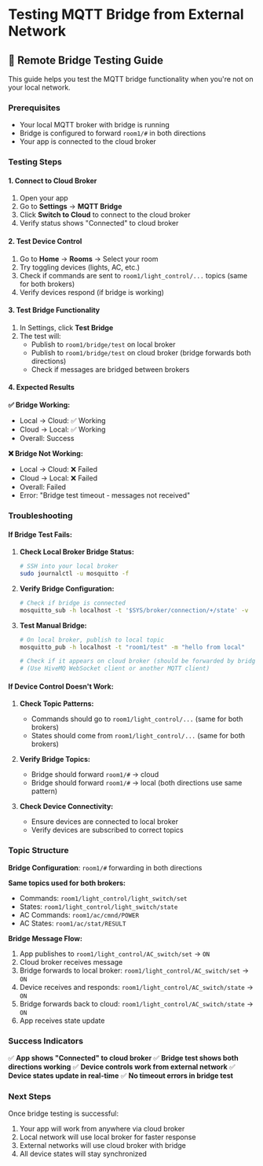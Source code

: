 # Testing MQTT Bridge from External Network

## 🧪 **Remote Bridge Testing Guide**

This guide helps you test the MQTT bridge functionality when you're not on your local network.

### **Prerequisites**

- Your local MQTT broker with bridge is running
- Bridge is configured to forward `room1/#` in both directions
- Your app is connected to the cloud broker

### **Testing Steps**

#### **1. Connect to Cloud Broker**

1. Open your app
2. Go to **Settings** → **MQTT Bridge**
3. Click **Switch to Cloud** to connect to the cloud broker
4. Verify status shows "Connected" to cloud broker

#### **2. Test Device Control**

1. Go to **Home** → **Rooms** → Select your room
2. Try toggling devices (lights, AC, etc.)
3. Check if commands are sent to `room1/light_control/...` topics (same for both brokers)
4. Verify devices respond (if bridge is working)

#### **3. Test Bridge Functionality**

1. In Settings, click **Test Bridge**
2. The test will:
   - Publish to `room1/bridge/test` on local broker
   - Publish to `room1/bridge/test` on cloud broker (bridge forwards both directions)
   - Check if messages are bridged between brokers

#### **4. Expected Results**

**✅ Bridge Working:**

- Local → Cloud: ✅ Working
- Cloud → Local: ✅ Working
- Overall: Success

**❌ Bridge Not Working:**

- Local → Cloud: ❌ Failed
- Cloud → Local: ❌ Failed
- Overall: Failed
- Error: "Bridge test timeout - messages not received"

### **Troubleshooting**

#### **If Bridge Test Fails:**

1. **Check Local Broker Bridge Status:**

   ```bash
   # SSH into your local broker
   sudo journalctl -u mosquitto -f
   ```

2. **Verify Bridge Configuration:**

   ```bash
   # Check if bridge is connected
   mosquitto_sub -h localhost -t '$SYS/broker/connection/+/state' -v
   ```

3. **Test Manual Bridge:**

   ```bash
   # On local broker, publish to local topic
   mosquitto_pub -h localhost -t "room1/test" -m "hello from local"

   # Check if it appears on cloud broker (should be forwarded by bridge)
   # (Use HiveMQ WebSocket client or another MQTT client)
   ```

#### **If Device Control Doesn't Work:**

1. **Check Topic Patterns:**

   - Commands should go to `room1/light_control/...` (same for both brokers)
   - States should come from `room1/light_control/...` (same for both brokers)

2. **Verify Bridge Topics:**

   - Bridge should forward `room1/#` → cloud
   - Bridge should forward `room1/#` → local (both directions use same pattern)

3. **Check Device Connectivity:**
   - Ensure devices are connected to local broker
   - Verify devices are subscribed to correct topics

### **Topic Structure**

**Bridge Configuration**: `room1/#` forwarding in both directions

**Same topics used for both brokers:**

- Commands: `room1/light_control/light_switch/set`
- States: `room1/light_control/light_switch/state`
- AC Commands: `room1/ac/cmnd/POWER`
- AC States: `room1/ac/stat/RESULT`

**Bridge Message Flow:**

1. App publishes to `room1/light_control/AC_switch/set` → `ON`
2. Cloud broker receives message
3. Bridge forwards to local broker: `room1/light_control/AC_switch/set` → `ON`
4. Device receives and responds: `room1/light_control/AC_switch/state` → `ON`
5. Bridge forwards back to cloud: `room1/light_control/AC_switch/state` → `ON`
6. App receives state update

### **Success Indicators**

✅ **App shows "Connected" to cloud broker**
✅ **Bridge test shows both directions working**
✅ **Device controls work from external network**
✅ **Device states update in real-time**
✅ **No timeout errors in bridge test**

### **Next Steps**

Once bridge testing is successful:

1. Your app will work from anywhere via cloud broker
2. Local network will use local broker for faster response
3. External networks will use cloud broker with bridge
4. All device states will stay synchronized
